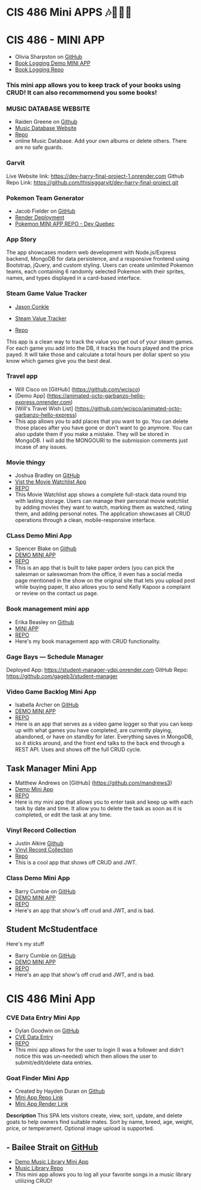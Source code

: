 # CIS 486 Mini APPS 🎶🎵📖🐳

# CIS 486 - MINI APP
- Olivia Sharpston on [GitHub](https://github.com/Olivia-Sharpston)
- [Book Logging Demo MINI APP](https://book-logging-app.onrender.com/)
- [Book Logging Repo](https://github.com/Olivia-Sharpston/book-logging-app)

### This mini app allows you to keep track of your books using CRUD! It can also recommomend you some books!

### MUSIC DATABASE WEBSITE
- Raiden Greene on [Github](https://github.com/raidengreene)
- [Music Database Website](https://music-page-mini-app.onrender.com)
- [Repo](https://github.com/raidengreene/music-page-mini-app)
- online Music Database. Add your own albums or delete others. There are no safe guards.


### Garvit
Live Website link: https://dev-harry-final-project-1.onrender.com
Github Repo Link: https://github.com/thisisggarvit/dev-harry-final-project.git


### Pokemon Team Generator
- Jacob Fielder on [GitHub](https://github.com/jacobfielder)
- [Render Deployment](https://dev-lab-quebec-4vge.onrender.com/)
- [Pokemon MINI APP REPO - Dev Quebec](https://github.com/jacobfielder/dev-lab-quebec)

### App Story
The app showcases modern web development with Node.js/Express backend, MongoDB for data persistence, and a responsive frontend using Bootstrap, jQuery, and custom styling. Users can create unlimited Pokemon teams, each containing 6 randomly selected Pokemon with their sprites, names, and types displayed in a card-based interface.


### Steam Game Value Tracker
- [Jason Conkle](https://github.com/Jconkle5)

- [Steam Value Tracker](https://ite-cap-first-real.onrender.com/)

- [Repo](https://github.com/Jconkle5/Mini-App-Repo/)

This app is a clean way to track the value you get out of your steam games. For each game you add into the DB, it tracks the hours played and the price payed. It will take those and calculate a total hours per dollar spent so you know which games give you the best deal.

### Travel app 
- Will Cisco on [GitHub] (https://github.com/wcisco)
- [Demo App] (https://animated-octo-garbanzo-hello-express.onrender.com)
- [Will's Travel Wish List] (https://github.com/wcisco/animated-octo-garbanzo-hello-express)
- This app allows you to add places that you want to go. You can delete those places after you have gone or don't want to go anymore. You can also update them if you make a mistake. They will be stored in MongoDB. I will add the MONGOURI to the submission comments just incase of any issues. 

### Movie thingy 
- Joshua Bradley on [GitHub](https://github.com/joshuabrad03)
- [Vist the Movie Watchlist App](https://automatic-fishstick.onrender.com/)
- [REPO](https://github.com/joshuabrad03/automatic-fishstick)
- This Movie Watchlist app shows a complete full-stack data round trip with lasting storage. Users can manage their personal movie watchlist by adding movies they want to watch, marking them as watched, rating them, and adding personal notes. The application showcases all CRUD operations through a clean, mobile-responsive interface.

### CLass Demo Mini App
- Spencer Blake on [Github](https://github.com/SblakeUNA)
- [DEMO MINI APP](https://expert-octo-broccoli-express.onrender.com)
- [REPO](https://github.com/SblakeUNA/expert-octo-broccoli-express)
- This is an app that is built to take paper orders (you can pick the salesman or saleswoman from the office, it even has a social media page mentioned in the show on the original site that lets you upload post while buying paper, It also allows you to send Kelly Kapoor a complaint or review on the contact us page.

### Book management mini app
- Erika Beasley on [Github](https://github.com/ehb2004)
- [MINI APP](https://bookworm-bath-and-beyond.onrender.com)
- [REPO](https://github.com/ehb2004/bookworm-bath-and-beyond)
- Here's my book management app with CRUD functionality.


### Gage Bays — Schedule Manager

Deployed App: https://student-manager-ydpi.onrender.com
GitHub Repo: https://github.com/gageb3/student-manager

### Video Game Backlog Mini App
- Isabella Archer on [GitHub](https://github.com/iarcher444)
- [DEMO MINI APP](https://dev-lab-quebec-game.onrender.com/)
- [REPO](https://github.com/iarcher444/dev-lab-quebec-game/tree/main)
- Here is an app that serves as a video game logger so that you can keep up with what games you have completed, are currently playing, abandoned, or have on standby for later. Everything saves in MongoDB, so it sticks around, and the front end talks to the back end through a REST API. Uses and shows off the full CRUD cycle.


## Task Manager Mini App
- Matthew Andrews on [GitHub] (https://github.com/mandrews3)
- [Demo Mini App](https://dev-lab-quebec-task-manager.onrender.com)
- [REPO](https://github.com/mandrews3/Dev-lab-QUEBEC-task-manager.git)
- Here is my mini app that allows you to enter task and keep up with each task by date and time. It allow you to delete the task as soon as it is completed, or edit the task at any time. 


### Vinyl Record Collection
- Justin Alkire [Github](https://github.com/JustinAlkire)
- [Vinyl Record Collection](miniapp-q1ub.onrender.com)
- [Repo](https://github.com/JustinAlkire/miniapp)
- This is a cool app that shows off CRUD and JWT.

### Class Demo Mini App
- Barry Cumbie on [GitHub](https://github.com/barrycumbie)
- [DEMO MINI APP](https://stunning-octo-fortnight-hello-express.onrender.com)
- [REPO](https://github.com/barrycumbie/stunning-octo-fortnight-hello-express)
- Here's an app that show's off crud and JWT, and is bad.
  

## Student McStudentface
Here's my stuff
- Barry Cumbie on [GitHub](https://github.com/barrycumbie)
- [DEMO MINI APP](https://stunning-octo-fortnight-hello-express.onrender.com)
- [REPO](https://github.com/barrycumbie/stunning-octo-fortnight-hello-express)
- Here's an app that show's off crud and JWT, and is bad.
# CIS 486 Mini App

### CVE Data Entry Mini App
- Dylan Goodwin on [GitHub](https://github.com/dgoodwin-maker)
- [CVE Data Entry](https://app-overhaul-cve.onrender.com/)
- [REPO](https://github.com/dgoodwin-maker/app-overhaul-cve)
- This mini app allows for the user to login (I was a follower and didn't notice this was un-needed) which then allows the user to submit/edit/delete data entries. 


### Goat Finder Mini App
- Created by Hayden Duran on [Github](https://github.com/MichaelHaydenDuran)
- [ Mini App Repo Link ](https://github.com/MichaelHaydenDuran/GOAT-Finder-MiniApp)
- [ Mini App Render Link ](https://goat-finder-miniapp.onrender.com)

**Description** This SPA lets visitors create, view, sort, update, and delete goats to help owners find suitable mates. Sort by name, breed, age, weight, price, or temperament. Optional image upload is supported.

## - Bailee Strait on [GitHub](https://github.com/baileestrait)
 - [Demo Music Library Mini App](https://music-library-io5y.onrender.com/)
 - [Music Library Repo](https://github.com/baileestrait/music-library-cis486)
 - This mini app allows you to log all your favorite songs in a music library utilizing CRUD!
